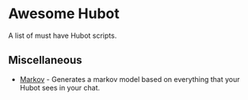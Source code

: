 # Awesome Hubot

A list of must have Hubot scripts.

## Miscellaneous

* [Markov](https://github.com/smashwilson/hubot-markov) - Generates a markov model based on everything that your Hubot sees in your chat.
